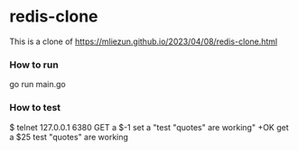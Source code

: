 # redis-clone

This is a clone of https://mliezun.github.io/2023/04/08/redis-clone.html

### How to run
go run main.go

### How to test
$ telnet 127.0.0.1 6380
GET a
$-1
set a "test \"quotes\" are working"
+OK
get a
$25
test "quotes" are working